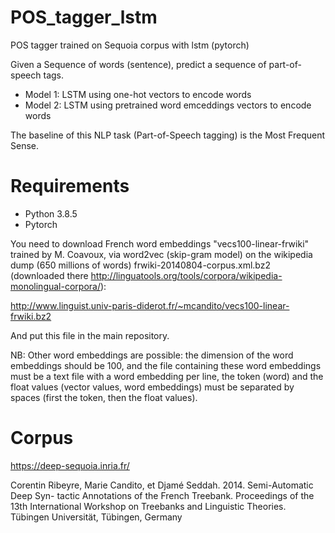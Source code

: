 # POS_tagger_lstm

POS tagger trained on Sequoia corpus with lstm (pytorch)

Given a Sequence of words (sentence), predict a sequence of part-of-speech tags.

- Model 1: LSTM using one-hot vectors to encode words
- Model 2: LSTM using pretrained word emceddings vectors to encode words

The baseline of this NLP task (Part-of-Speech tagging) is the Most Frequent Sense. 

# Requirements

- Python 3.8.5
- Pytorch

You need to download French word embeddings "vecs100-linear-frwiki" trained by M. Coavoux, via word2vec (skip-gram model) on the wikipedia dump (650 millions of words) frwiki-20140804-corpus.xml.bz2 (downloaded there http://linguatools.org/tools/corpora/wikipedia-monolingual-corpora/):

http://www.linguist.univ-paris-diderot.fr/~mcandito/vecs100-linear-frwiki.bz2

And put this file in the main repository.

NB: Other word embeddings are possible: the dimension of the word embeddings should be 100, and the file containing these word embeddings must be a text file with a word embedding per line, the token (word) and the float values (vector values, word embeddings) must be separated by spaces (first the token, then the float values).

# Corpus

https://deep-sequoia.inria.fr/

Corentin Ribeyre, Marie Candito, et Djamé Seddah. 2014. Semi-Automatic Deep Syn- tactic
Annotations of the French Treebank. Proceedings of the 13th International Workshop on Treebanks and
Linguistic Theories. Tübingen Universität, Tübingen, Germany
